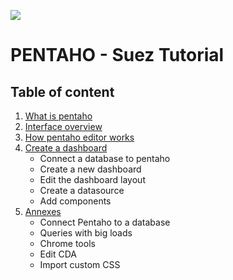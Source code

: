﻿![](https://i.imgur.com/bT9yIdL.png)

# PENTAHO - Suez Tutorial

## Table of content

1. [What is pentaho](What%20is%20pentaho.md)
2. [Interface overview](Interface%20overview.md)
3. [How pentaho editor  works](How%20pentaho%20editor%20works.md)
4. [Create a dashboard](Create%20a%20dashboard.md)
    * Connect a database to pentaho
    * Create a new dashboard
    * Edit the dashboard layout
    * Create a datasource
    * Add components
5. [Annexes](Annexes.md)
    * Connect Pentaho to a database
    * Queries with big loads
    * Chrome tools
    * Edit CDA
    * Import custom CSS
